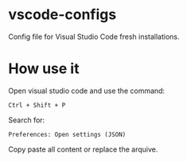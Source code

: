 # vscode-configs
Config file for Visual Studio Code fresh installations.

# How use it

Open visual studio code and use the command:

``Ctrl + Shift + P``

Search for:

``Preferences: Open settings (JSON)``

Copy paste all content or replace the arquive.
